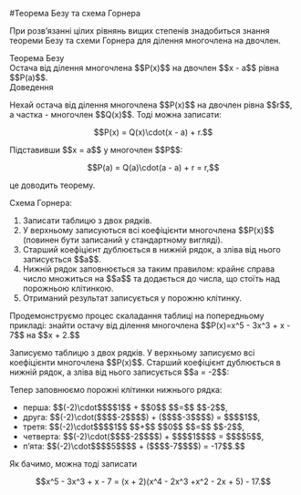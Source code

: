 #Теорема Безу та схема Горнера

<p>При розв’язанні цілих рівнянь вищих степенів знадобиться знання теореми Безу та схеми Горнера для ділення многочлена на двочлен.</p>

<div class="space">
<div class="ebio-wrap">
<span class="ebio">Теорема Безу</span>
<div class="ebio-text">
Остача від ділення многочлена $$P(x)$$ на двочлен $$x - a$$ рівна $$P(a)$$.
</div>
</div>
</div>

<div class="space">
<div class="ebio-wrap">
<span class="ebio">Доведення</span>
<div class="ebio-text">
<p>Нехай остача від ділення многочлена $$P(x)$$ на двочлен рівна $$r$$, а частка - многочлен $$Q(x)$$. Тоді можна записати:</p>
<p align="center">$$P(x) = Q(x)\cdot(x - a) + r.$$</p>
<p>Підставивши $$x = a$$ у многочлен $$P$$:</p>
<p align="center">$$P(a) = Q(a)\cdot(a - a) + r = r,$$</p>
<p>це доводить теорему.</p>
</div>
</div>
</div>

<p>Схема Горнера:</p>

<ol>
<li>Записати таблицю з двох рядків.</li>
<li>У верхньому записуються всі коефіцієнти многочлена $$P(x)$$ (повинен бути записаний у стандартному вигляді).</li>
<li>Старший коефіцієнт дублюється в нижній рядок, а зліва від нього записується $$a$$.</li>
<li>Нижній рядок заповнюється за таким правилом: крайнє справа число множиться на $$a$$ та додається до числа, що стоїть над порожньою клітинкою.</li>
<li>Отриманий результат записується у порожню клітинку.</li>
</ol>

<p>Продемонструємо процес скаладання таблиці на попередньому прикладі: знайти остачу від ділення многочлена $$P(x)=x^5 - 3x^3 + x - 7$$ на $$x + 2.$$</p>

<p>Записуємо таблицю з двох рядків. У верхньому записуємо всі коефіцієнти многочлена $$P(x)$$. Старший коефіцієнт дублюється в нижній рядок, а зліва від нього записується $$a = -2$$:</p>

<p>Тепер заповнюємо порожні клітинки нижнього рядка:</p>

<ul>
<li>перша: $$(-2)\cdot$$<span color="#faaf00">$$1$$</span> + <span color="#0F5181">$$0$$</span> $$=$$ <span color="#faaf00">$$-2$$</span>,</li>
<li>друга: $$(-2)\cdot($$<span color="#faaf00">$$-2$$</span>$$) + ($$<span color="#0f5181">$$-3$$</span>$$) = $$<span color="#faaf00">$$1$$</span>,</li>
<li>третя: $$(-2)\cdot$$<span color="#faaf00">$$1$$</span> $$+$$ <span color="#0f5181">$$0$$</span> $$=$$ <span color="#faaf00">$$-2$$</span>,</li>
<li>четверта: $$(-2)\cdot($$<span color="#faaf00">$$-2$$</span>$$) + $$<span color="#0f5181">$$1$$</span>$$ = $$<span color="#faaf00">$$5$$</span>,</li>
<li>п’ята: $$(-2)\cdot$$<span color="#faaf00">$$5$$</span>$$ + ($$<span color="#0f5181">$$-7$$</span>$$) = -17$$.$$</li>
</ul>

<p>Як бачимо, можна тоді записати</p> 

<p align="center">$$x^5 - 3x^3 + x - 7 = (x + 2)(x^4 - 2x^3 +x^2 - 2x + 5) - 17.$$</p>

